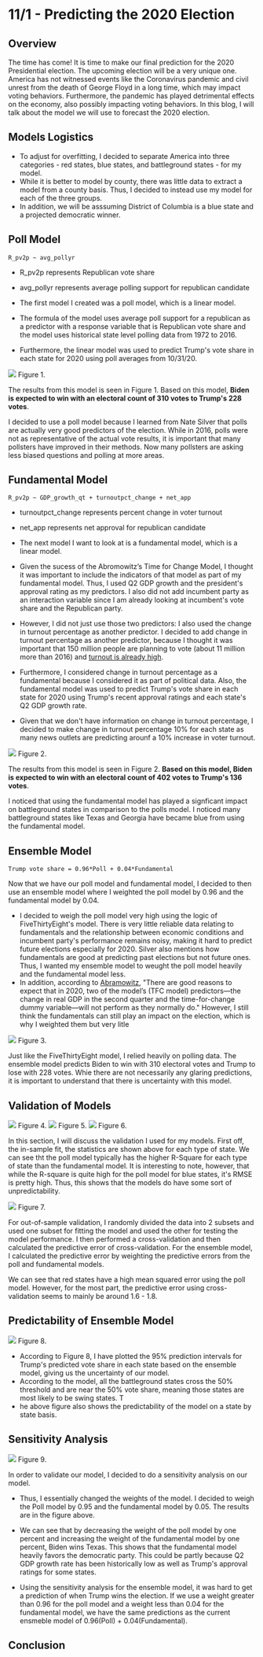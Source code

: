 # 11/1 - Predicting the 2020 Election

## Overview

The time has come! It is time to make our final prediction for the 2020 Presidential election. The upcoming election will be a very unique one. America has not witnessed events like the Coronavirus pandemic and civil unrest from the death of George Floyd in a long time, which may impact voting behaviors. Furthermore, the pandemic has played detrimental effects on the economy, also possibly impacting voting behaviors. In this blog, I will talk about the model we will use to forecast the 2020 election. 

## Models Logistics

+ To adjust for overfitting, I decided to separate America into three categories - red states, blue states, and battleground states - for my model. 
+ While it is better to model by county, there was little data to extract a model from a county basis. Thus, I decided to instead use my model for each of the three groups. 
+ In addition, we will be asssuming District of Columbia is a blue state and a projected democratic winner. 

## Poll Model

```
R_pv2p ~ avg_pollyr
```
+ R_pv2p represents Republican vote share
+ avg_pollyr represents average polling support for republican candidate

+ The first model I created was a poll model, which is a linear model. 
+ The formula of the model uses average poll support for a republican as a predictor with a response variable that is Republican vote share and the model uses historical state level polling data from 1972 to 2016. 
+ Furthermore, the linear model was used to predict Trump's vote share in each state for 2020 using poll averages from 10/31/20.  

![](../figures/poll_final.png)
Figure 1.

The results from this model is seen in Figure 1. Based on this model, **Biden is expected to win with an electoral count of 310 votes to Trump's 228 votes**. 

I decided to use a poll model because I learned from Nate Silver that polls are actually very good predictors of the election. While in 2016, polls were not as representative of the actual vote results, it is important that many pollsters have improved in their methods. Now many pollsters are asking less biased questions and polling at more areas.

## Fundamental Model
```
R_pv2p ~ GDP_growth_qt + turnoutpct_change + net_app
```
+ turnoutpct_change represents percent change in voter turnout
+ net_app represents net approval for republican candidate

+ The next model I want to look at is a fundamental model, which is a linear model. 
+ Given the sucess of the Abromowitz’s Time for Change Model, I thought it was important to include the indicators of that model as part of my fundamental model. Thus, I used Q2 GDP growth and the president's approval rating as my predictors. I also did not add incumbent party as an interaction  variable since I am already looking at incumbent's vote share and the Republican party. 
+ However, I did not just use those two predictors: I also used the change in turnout percentage as another predictor. I decided to add change in turnout percentage as another predictor, because I thought it was important that 150 million people are planning to vote (about 11 million more than 2016) and [turnout is already high](https://www.vox.com/2020/11/1/21543381/92-million-people-early-voting-turnout-2020). 
+ Furthermore, I considered change in turnout percentage as a fundamental because I considered it as part of political data. Also, the fundamental model was used to predict Trump's vote share in each state for 2020 using Trump's recent approval ratings and each state's Q2 GDP growth rate. 
+ Given that we don't have information on change in turnout percentage, I decided to make change in turnout percentage 10% for each state as many news outlets are predicting arounf a 10% increase in voter turnout. 

![](../figures/fundamental_final.png)
Figure 2.

The results from this model is seen in Figure 2. **Based on this model, Biden is expected to win with an electoral count of 402 votes to Trump's 136 votes**. 

I noticed that using the fundamental model has played a signficant impact on battleground states in comparison to the polls model. I noticed many battleground states like Texas and Georgia have became blue from using the fundamental model. 

## Ensemble Model
```
Trump vote share = 0.96*Poll + 0.04*Fundamental
```

Now that we have our poll model and fundamental model, I decided to then use an ensemble model where I weighted the poll model by 0.96 and the fundamental model by 0.04.
+ I decided to weigh the poll model very high using the logic of FiveThirtyEight's model. There is very little reliable data relating to fundamentals and the relationship between economic conditions and incumbent party's performance remains noisy, making it hard to predict future elections especially for 2020. Silver also mentions how fundamentals are good at predicting past elections but not future ones. Thus, I wanted my ensemble model to weught the poll model heavily and the fundamental model less. 
+ In addition, according to [Abramowitz](https://www-cambridge-org.ezp-prod1.hul.harvard.edu/core/services/aop-cambridge-core/content/view/47BBC0D5A2B7913DBB37FDA0542FD7E8/S1049096520001389a.pdf/its_the_pandemic_stupid_a_simplified_model_for_forecasting_the_2020_presidential_election.pdf), "There are good reasons to expect that in 2020, two of the model’s (TFC model) predictors—the change in real GDP in the second quarter and the time-for-change dummy variable—will not perform as they normally do." However, I still think the fundamentals can still play an impact on the election, which is why I weighted them but very litle

![](../figures/ensemble_final.png)
Figure 3.

Just like the FiveThirtyEight model, I relied heavily on polling data. The ensemble model predicts Biden to win with 310 electoral votes and Trump to lose with 228 votes. Whie there are not necessarily any glaring predictions, it is important to understand that there is uncertainty with this model. 

## Validation of Models

![](../figures/in_red.png)
Figure 4. 
![](../figures/in_blue.png)
Figure 5. 
![](../figures/in_bg.png)
Figure 6. 

In this section, I will discuss the validation I used for my models. First off, the in-sample fit, the statistics are shown above for each type of state. We can see tht the poll model typically has the higher R-Square for each type of state than the fundamental model. It is interesting to note, however, that while the R-square is quite high for the poll model for blue states, it's RMSE is pretty high. Thus, this shows that the models do have some sort of unpredictability. 

![](../figures/outsample.png)
Figure 7. 

For out-of-sample validation, I randomly divided the data into 2 subsets and used one subset for fitting the model and used the other for testing the model performance. I then performed a cross-validation and then calculated the predictive error of cross-validation. For the ensemble model, I calculated the predictive error by weighting the predictive errors from the poll and fundamental models. 

We can see that red states have a high mean squared error using the poll model. However, for the most part, the predictive error using cross-validation seems to mainly be around 1.6 - 1.8. 


## Predictability of Ensemble Model

![](../figures/predictability_final.png)
Figure 8. 

+ According to Figure 8, I have plotted the 95% prediction intervals for Trump's predicted vote share in each state based on the ensemble model, giving us the uncertainty of our model.
+ According to the model, all the battleground states cross the 50% threshold and are near the 50% vote share, meaning those states are most likely to be swing states. T
+ he above figure also shows the predictability of the model on a state by state basis. 


## Sensitivity Analysis

![](../figures/ensemble95_final.png)
Figure 9. 

In order to validate our model, I decided to do a sensitivity analysis on our model. 
+ Thus, I essentially changed the weights of the model. I decided to weigh the Poll model by 0.95 and the fundamental model by 0.05. The results are in the figure above. 
+ We can see that by decreasing the weight of the poll model by one percent and increasing the weight of the fundamental model by one percent, Biden wins Texas. This shows that the fundamental model heavily favors the democratic party. This could be partly because Q2 GDP growth rate has been historically low as well as Trump's approval ratings for some states. 

+ Using the sensitivity analysis for the ensemble model, it was hard to get a prediction of when Trump wins the election. If we use a weight greater than 0.96 for the poll model and a weight less than 0.04 for the fundamental model, we have the same predictions as the current ensmeble model of 0.96(Poll) + 0.04(Fundamental). 

## Conclusion



















